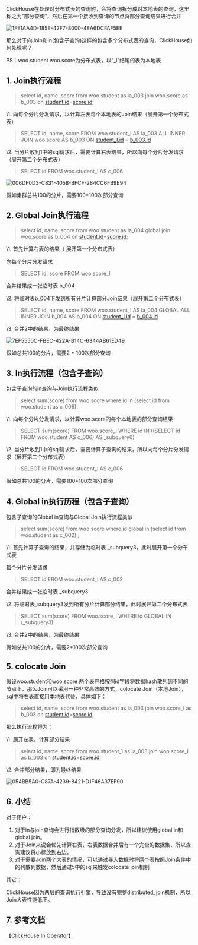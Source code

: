 ClickHouse在处理对分布式表的查询时，会将查询拆分成对本地表的查询，这里称之为“部分查询”，然后在第一个接收到查询的节点将部分查询结果进行合并

![1FE1AA4D-185E-42F7-8000-48A6DCFAF5EE](1FE1AA4D-185E-42F7-8000-48A6DCFAF5EE.jpg)

那么对于向Join和In(包含子查询)这样的包含多个分布式表的查询，ClickHouse如何处理呢？



PS：woo.student woo.score为分布式表，以“_l”结尾的表为本地表

## 1. Join执行流程

> select id, name ,score from woo.student as la_003 join woo.score as b_003 on [student.id](http://student.id/)=[score.id](http://score.id/);

\1. 向每个分片分发请求，以计算左表每个本地表的Join结果（展开第一个分布式表）

>  SELECT id, name, score FROM woo.student_l AS la_003 ALL INNER JOIN woo.score AS b_003 ON [student_l.id](http://student_l.id/) = [b_003.id](http://b_003.id/)

\2. 当分片收到1中的sql请求后，需要计算右表结果，所以向每个分片分发请求（展开第二个分布式表）

> SELECT id FROM woo.student_l AS c_006



![006DF0D3-C831-4058-BFCF-284CC6FB9E94](006DF0D3-C831-4058-BFCF-284CC6FB9E94.jpg)

假如集群总共100的分片，需要100*100次部分查询



## 2. Global Join执行流程

> select id, name ,score from woo.student as la_004 global join woo.score as b_004 on [student.id](http://student.id/)=[score.id](http://score.id/);



\1. 首先计算右表的结果（ 展开第一个分布式表）

向每个分片分发请求

> SELECT id, score FROM woo.score_l

合并结果成一张临时表 b_004



\2. 将临时表b_004下发到所有分片计算部分Join结果（展开第二个分布式表）

> SELECT id, name, score FROM woo.student_l AS la_004 GLOBAL ALL INNER JOIN b_004 AS b_004 ON [student_l.id](http://student_l.id/) = [b_004.id](http://b_004.id/)

\3. 合并2中的结果，为最终结果



<img src="7EF5550C-FBEC-422A-B14C-6344AB61ED49.jpg" alt="7EF5550C-FBEC-422A-B14C-6344AB61ED49"  />

假如总共100的分片，需要2 * 100次部分查询

## 3. In执行流程（包含子查询）

包含子查询的in查询与Join执行流程类似

> select sum(score) from woo.score where id in (select id from woo.student as c_006);



\1. 向每个分片分发请求，以计算woo.score的每个本地表的部分查询结果

> SELECT sum(score) FROM woo.score_l WHERE id IN ((SELECT id FROM woo.student AS c_006) AS _subquery6)

\2. 当分片收到1中的sql请求后，需要计算子查询的结果，所以向每个分片分发请求（展开第二个分布式表）

> SELECT id FROM woo.student_l AS c_006

假如总共100的分片，需要100*100次部分查询

## 4. Global in执行历程（包含子查询）

包含子查询的Global in查询与Global Join执行流程类似

> select sum(score) from woo.score where id global in (select id from woo.student as c_002) ;

\1. 首先计算子查询的结果，并存储为临时表 _subquery3，此时展开第一个分布式表

每个分片分发请求

> SELECT id FROM woo.student_l AS c_002

合并结果成一张临时表 _subquery3



\2. 将临时表_subquery3发到所有分片计算部分结果，此时展开第二个分布式表

> SELECT sum(score) FROM woo.score_l WHERE id GLOBAL IN (_subquery3)

\3. 合并2中的结果，为最终结果

假如总共100的分片，需要2*100次部分查询



## 5. colocate Join

假设woo.student和woo.score 两个表严格按照id字段将数据hash散列到不同的节点上，那么Join可以采用一种非常高效的方式，colocate Join（本地Join），sql中将右表直接用本地表代替，具体如下：

> select id, name ,score from woo.student as la_003 join woo.score_l as b_003 on [student.id](http://student.id/)=[score.id](http://score.id/);

那么执行流程将为：

\1. 展开左表，计算部分结果

> select id, name ,score from woo.student_1 as la_003 join woo.score_l as b_003 on [student.id](http://student.id/)=[score.id](http://score.id/);

\2. 合并部分结果，即为最终结果



![054BB5A0-C87A-4239-8421-D1F46A37EF90](054BB5A0-C87A-4239-8421-D1F46A37EF90.jpg)



## 6. 小结



对于用户：

1. 对于in与join查询会进行指数级的部分查询分发，所以建议使用global in和global join。
2. 对于Join来说会优先计算右表，右表数据合并后有一个完全的数据集，所以查询建议将小标放到右边。
3. 对于需要Join两个大表的情况，可以通过导入数据时将两个表按照Join条件中的列散列数据，然后通过5中的sql来触发colocate join机制

其它：

ClickHouse因为两层的查询执行引擎，导致没有完整distributed_join机制，所以Join大表性能低下。



## 7. 参考文档

[【ClickHouse In Operator】](https://clickhouse.tech/docs/en/sql-reference/operators/in/)
